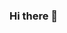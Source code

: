 ### Hi there 👋

<!--
**Lucca08/Lucca08** is a ✨ _special_ ✨ repository because its `README.md` (this file) appears on your GitHub profile.

Here are some ideas to get you started:

- 🔭 I’m currently working on ...
- 🌱 I’m currently learning ...
- 👯 I’m looking to collaborate on ...
- 🤔 I’m looking for help with ...
- 💬 Ask me about ...
- 📫 How to reach me: ...
- 😄 Pronouns: ...
- ⚡ Fun fact: ...
-->
<div>
  <a href="https://github.com/Lucca08%22%3E
  <img height="160em" src="https://github-readme-stats.vercel.app/api?username=Lucca&show_icons=true&theme=dark&include_all_commits=true&count_private=true%22/%3E
  <img height="160em" src="https://github-readme-stats.vercel.app/api/top-langs/?username=MariaContu&layout=compact&langs_count=7&theme=dark%22/%3E
</div>

<div style="display: inline_block"><br>
<img align="center" alt="Maria-Java" height="30" width="40" src="https://raw.githubusercontent.com/devicons/devicon/master/icons/java/java-original.svg%22%3E
<img align="center" alt="Maria-Js" height="30" width="40" src="https://raw.githubusercontent.com/devicons/devicon/master/icons/javascript/javascript-plain.svg%22%3E
<img align="center" alt="Maria-Python" height="30" width="40" src="https://raw.githubusercontent.com/devicons/devicon/master/icons/python/python-original.svg%22%3E
<img align="center" alt="Maria-HTML" height="30" width="40" src="https://raw.githubusercontent.com/devicons/devicon/master/icons/html5/html5-original.svg%22%3E
<img align="center" alt="Maria-CSS" height="30" width="40" src="https://raw.githubusercontent.com/devicons/devicon/master/icons/css3/css3-original.svg%22%3E
<img align="center" alt="Maria-C" height="30" width="40" src="https://raw.githubusercontent.com/devicons/devicon/master/icons/c/c-original.svg%22%3E
</div>

